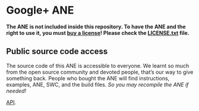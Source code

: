 Google+ ANE
===========

**The ANE is not included inside this repository. To have the ANE and the right to use it, you must [buy a license](https://gumroad.com/l/GooglePlus-ANE)! Please check the [LICENSE.txt](LICENSE.txt) file.**  

Public source code access
-------------------------
The source code of this ANE is accessible to everyone. We learnt so much from the open source community and devoted people, that’s our way to give something back. People who bought the ANE will find instructions, examples, ANE, SWC, and the build files. *So you may recompile the ANE if needed!*

[API](http://davikingcode.com/products/GooglePlus-ANE/docs/index.html).